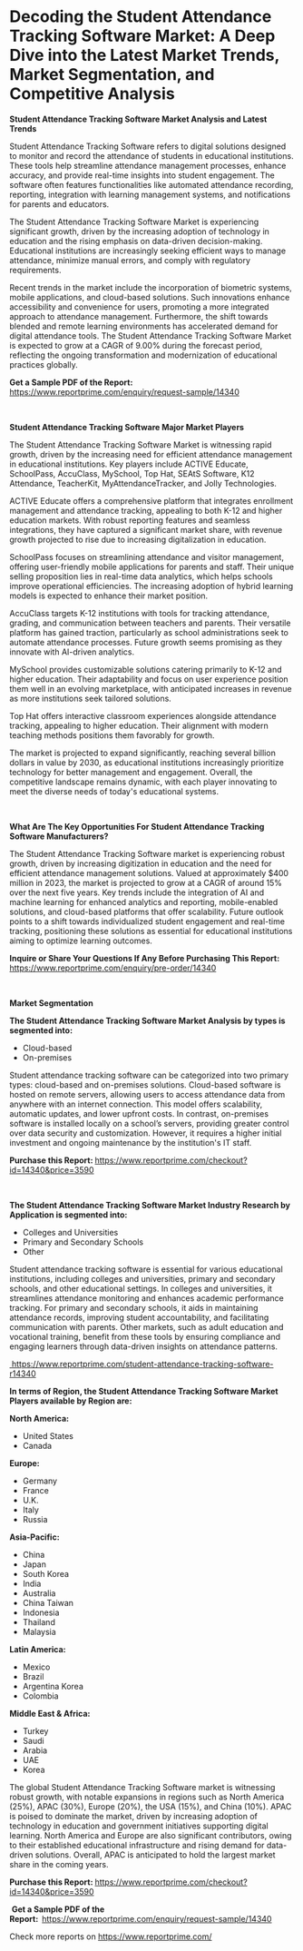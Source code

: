 <p><h1>Decoding the Student Attendance Tracking Software Market: A Deep Dive into the Latest Market Trends, Market Segmentation, and Competitive Analysis</h1></p><p><strong>Student Attendance Tracking Software Market Analysis and Latest Trends</strong></p>
<p><p>Student Attendance Tracking Software refers to digital solutions designed to monitor and record the attendance of students in educational institutions. These tools help streamline attendance management processes, enhance accuracy, and provide real-time insights into student engagement. The software often features functionalities like automated attendance recording, reporting, integration with learning management systems, and notifications for parents and educators.</p><p>The Student Attendance Tracking Software Market is experiencing significant growth, driven by the increasing adoption of technology in education and the rising emphasis on data-driven decision-making. Educational institutions are increasingly seeking efficient ways to manage attendance, minimize manual errors, and comply with regulatory requirements. </p><p>Recent trends in the market include the incorporation of biometric systems, mobile applications, and cloud-based solutions. Such innovations enhance accessibility and convenience for users, promoting a more integrated approach to attendance management. Furthermore, the shift towards blended and remote learning environments has accelerated demand for digital attendance tools. The Student Attendance Tracking Software Market is expected to grow at a CAGR of 9.00% during the forecast period, reflecting the ongoing transformation and modernization of educational practices globally.</p></p>
<p><strong>Get a Sample PDF of the Report:&nbsp;</strong> <a href="https://www.reportprime.com/enquiry/request-sample/14340?utm_campaign=2289&utm_medium=2&utm_source=Github&utm_content=ia&utm_term=20032025&utm_id=student-attendance-tracking-software">https://www.reportprime.com/enquiry/request-sample/14340</a></p>
<p>&nbsp;</p>
<p><strong>Student Attendance Tracking Software Major Market Players</strong></p>
<p><p>The Student Attendance Tracking Software Market is witnessing rapid growth, driven by the increasing need for efficient attendance management in educational institutions. Key players include ACTIVE Educate, SchoolPass, AccuClass, MySchool, Top Hat, SEAtS Software, K12 Attendance, TeacherKit, MyAttendanceTracker, and Jolly Technologies. </p><p>ACTIVE Educate offers a comprehensive platform that integrates enrollment management and attendance tracking, appealing to both K-12 and higher education markets. With robust reporting features and seamless integrations, they have captured a significant market share, with revenue growth projected to rise due to increasing digitalization in education.</p><p>SchoolPass focuses on streamlining attendance and visitor management, offering user-friendly mobile applications for parents and staff. Their unique selling proposition lies in real-time data analytics, which helps schools improve operational efficiencies. The increasing adoption of hybrid learning models is expected to enhance their market position.</p><p>AccuClass targets K-12 institutions with tools for tracking attendance, grading, and communication between teachers and parents. Their versatile platform has gained traction, particularly as school administrations seek to automate attendance processes. Future growth seems promising as they innovate with AI-driven analytics.</p><p>MySchool provides customizable solutions catering primarily to K-12 and higher education. Their adaptability and focus on user experience position them well in an evolving marketplace, with anticipated increases in revenue as more institutions seek tailored solutions.</p><p>Top Hat offers interactive classroom experiences alongside attendance tracking, appealing to higher education. Their alignment with modern teaching methods positions them favorably for growth.</p><p>The market is projected to expand significantly, reaching several billion dollars in value by 2030, as educational institutions increasingly prioritize technology for better management and engagement. Overall, the competitive landscape remains dynamic, with each player innovating to meet the diverse needs of today's educational systems.</p></p>
<p>&nbsp;</p>
<p><strong>What Are The Key Opportunities For Student Attendance Tracking Software Manufacturers?</strong></p>
<p><p>The Student Attendance Tracking Software market is experiencing robust growth, driven by increasing digitization in education and the need for efficient attendance management solutions. Valued at approximately $400 million in 2023, the market is projected to grow at a CAGR of around 15% over the next five years. Key trends include the integration of AI and machine learning for enhanced analytics and reporting, mobile-enabled solutions, and cloud-based platforms that offer scalability. Future outlook points to a shift towards individualized student engagement and real-time tracking, positioning these solutions as essential for educational institutions aiming to optimize learning outcomes.</p></p>
<p><strong>Inquire or Share Your Questions If Any Before Purchasing This Report:</strong> <a href="https://www.reportprime.com/enquiry/pre-order/14340?utm_campaign=2289&utm_medium=2&utm_source=Github&utm_content=ia&utm_term=20032025&utm_id=student-attendance-tracking-software">https://www.reportprime.com/enquiry/pre-order/14340</a></p>
<p>&nbsp;</p>
<p><strong>Market Segmentation</strong></p>
<p><strong>The Student Attendance Tracking Software Market Analysis by types is segmented into:</strong></p>
<p><ul><li>Cloud-based</li><li>On-premises</li></ul></p>
<p><p>Student attendance tracking software can be categorized into two primary types: cloud-based and on-premises solutions. Cloud-based software is hosted on remote servers, allowing users to access attendance data from anywhere with an internet connection. This model offers scalability, automatic updates, and lower upfront costs. In contrast, on-premises software is installed locally on a school’s servers, providing greater control over data security and customization. However, it requires a higher initial investment and ongoing maintenance by the institution's IT staff.</p></p>
<p><strong>Purchase this Report:&nbsp;</strong><a href="https://www.reportprime.com/checkout?id=14340&price=3590&utm_campaign=2289&utm_medium=2&utm_source=Github&utm_content=ia&utm_term=20032025&utm_id=student-attendance-tracking-software">https://www.reportprime.com/checkout?id=14340&price=3590</a></p>
<p>&nbsp;</p>
<p><strong>The Student Attendance Tracking Software Market Industry Research by Application is segmented into:</strong></p>
<p><ul><li>Colleges and Universities</li><li>Primary and Secondary Schools</li><li>Other</li></ul></p>
<p><p>Student attendance tracking software is essential for various educational institutions, including colleges and universities, primary and secondary schools, and other educational settings. In colleges and universities, it streamlines attendance monitoring and enhances academic performance tracking. For primary and secondary schools, it aids in maintaining attendance records, improving student accountability, and facilitating communication with parents. Other markets, such as adult education and vocational training, benefit from these tools by ensuring compliance and engaging learners through data-driven insights on attendance patterns.</p></p>
<p><a href="https://www.reportprime.com/student-attendance-tracking-software-r14340?utm_campaign=2289&utm_medium=2&utm_source=Github&utm_content=ia&utm_term=20032025&utm_id=student-attendance-tracking-software">&nbsp;https://www.reportprime.com/student-attendance-tracking-software-r14340</a></p>
<p><strong>In terms of Region, the Student Attendance Tracking Software Market Players available by Region are:</strong></p>
<p>
    <p> <strong> North America: </strong>
        <ul>
            <li>United States</li>
            <li>Canada</li>
        </ul>
        </p> 
    <p> <strong> Europe: </strong>
        <ul>
            <li>Germany</li>
            <li>France</li>
            <li>U.K.</li>
            <li>Italy</li>
            <li>Russia</li>
        </ul>
        </p> 
    <p> <strong> Asia-Pacific: </strong>
        <ul>
            <li>China</li>
            <li>Japan</li>
            <li>South Korea</li>
            <li>India</li>
            <li>Australia</li>
            <li>China Taiwan</li>
            <li>Indonesia</li>
            <li>Thailand</li>
            <li>Malaysia</li>
        </ul>
        </p> 
    <p> <strong> Latin America: </strong>
        <ul>
            <li>Mexico</li>
            <li>Brazil</li>
            <li>Argentina Korea</li>
            <li>Colombia</li>
        </ul>
        </p> 
    <p> <strong> Middle East & Africa: </strong>
        <ul>
            <li>Turkey</li>
            <li>Saudi</li>
            <li>Arabia</li>
            <li>UAE</li>
            <li>Korea</li>
        </ul>
    </p>
    </p>
<p><p>The global Student Attendance Tracking Software market is witnessing robust growth, with notable expansions in regions such as North America (25%), APAC (30%), Europe (20%), the USA (15%), and China (10%). APAC is poised to dominate the market, driven by increasing adoption of technology in education and government initiatives supporting digital learning. North America and Europe are also significant contributors, owing to their established educational infrastructure and rising demand for data-driven solutions. Overall, APAC is anticipated to hold the largest market share in the coming years.</p></p>
<p><strong>Purchase this Report: </strong><a href="https://www.reportprime.com/checkout?id=14340&price=3590&utm_campaign=2289&utm_medium=2&utm_source=Github&utm_content=ia&utm_term=20032025&utm_id=student-attendance-tracking-software">https://www.reportprime.com/checkout?id=14340&price=3590</a></p>
<p>&nbsp;<strong>Get a Sample PDF of the Report:&nbsp;&nbsp;</strong><a href="https://www.reportprime.com/enquiry/request-sample/14340?utm_campaign=2289&utm_medium=2&utm_source=Github&utm_content=ia&utm_term=20032025&utm_id=student-attendance-tracking-software">https://www.reportprime.com/enquiry/request-sample/14340</a></p>
<p><strong></strong></p>
<p>Check more reports on <a href="https://www.reportprime.com/?utm_campaign=2289&utm_medium=2&utm_source=Github&utm_content=ia&utm_term=20032025&utm_id=student-attendance-tracking-software">https://www.reportprime.com/</a></p>